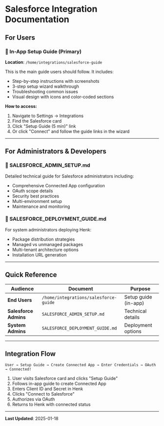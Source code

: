 # Salesforce Integration Documentation

## For Users

### 📖 In-App Setup Guide (Primary)
**Location**: `/home/integrations/salesforce-guide`

This is the main guide users should follow. It includes:
- Step-by-step instructions with screenshots
- 3-step setup wizard walkthrough
- Troubleshooting common issues
- Visual design with icons and color-coded sections

**How to access:**
1. Navigate to Settings → Integrations
2. Find the Salesforce card
3. Click "Setup Guide (5 min)" link
4. Or click "Connect" and follow the guide links in the wizard

---

## For Administrators & Developers

### 🔧 SALESFORCE_ADMIN_SETUP.md
Detailed technical guide for Salesforce administrators including:
- Comprehensive Connected App configuration
- OAuth scope details
- Security best practices
- Multi-environment setup
- Maintenance and monitoring

### 🚀 SALESFORCE_DEPLOYMENT_GUIDE.md
For system administrators deploying Henk:
- Package distribution strategies
- Managed vs unmanaged packages
- Multi-tenant architecture options
- Installation URL generation

---

## Quick Reference

| Audience | Document | Purpose |
|----------|----------|---------|
| **End Users** | `/home/integrations/salesforce-guide` | Setup guide (in-app) |
| **Salesforce Admins** | `SALESFORCE_ADMIN_SETUP.md` | Technical details |
| **System Admins** | `SALESFORCE_DEPLOYMENT_GUIDE.md` | Deployment options |

---

## Integration Flow

```
User → Setup Guide → Create Connected App → Enter Credentials → OAuth → Connected!
```

1. User visits Salesforce card and clicks "Setup Guide"
2. Follows in-app guide to create Connected App
3. Enters Client ID and Secret in Henk
4. Clicks "Connect to Salesforce"
5. Authorizes via OAuth
6. Returns to Henk with connected status

---

**Last Updated**: 2025-01-18
